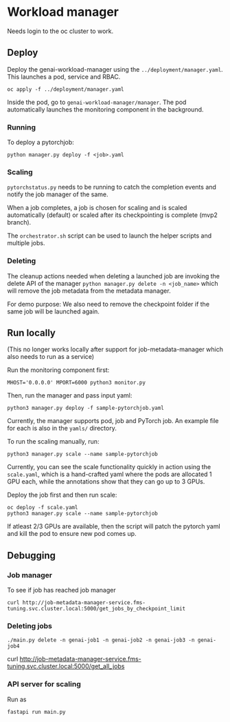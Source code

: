 # Workload manager

Needs login to the oc cluster to work.

## Deploy

Deploy the genai-workload-manager using the `../deployment/manager.yaml`. This launches a pod, service and RBAC.

```
oc apply -f ../deployment/manager.yaml
```

Inside the pod, go to `genai-workload-manager/manager`. The pod automatically launches the monitoring component in the background.

### Running

To deploy a pytorchjob:

```
python manager.py deploy -f <job>.yaml
```

### Scaling

`pytorchstatus.py` needs to be running to catch the completion events and notify the job manager of the same.

When a job completes, a job is chosen for scaling and is scaled automatically (default) or scaled after its checkpointing is complete (mvp2 branch).

The `orchestrator.sh` script can be used to launch the helper scripts and  multiple jobs.

### Deleting
The cleanup actions needed when deleting a launched job are invoking the delete API of the manager `python manager.py delete -n <job_name>` which will remove the job metadata from the metadata manager.

For demo purpose: We also need to remove the checkpoint folder if the same job will be launched again.

## Run locally
(This no longer works locally after support for job-metadata-manager which also needs to run as a service)

Run the monitoring component first:
```
MHOST='0.0.0.0' MPORT=6000 python3 monitor.py
```

Then, run the manager and pass input yaml:
```
python3 manager.py deploy -f sample-pytorchjob.yaml
```

Currently, the manager supports pod, job and PyTorch job. An example file for each is also in the `yamls/` directory.

To run the scaling manually, run:
```
python3 manager.py scale --name sample-pytorchjob
```

Currently, you can see the scale functionality quickly in action using the `scale.yaml`, which is a hand-crafted yaml where the pods are allocated 1 GPU each, while the annotations show that they can go up to 3 GPUs.

Deploy the job first and then run scale:
```
oc deploy -f scale.yaml
python3 manager.py scale --name sample-pytorchjob
```

If atleast 2/3 GPUs are available, then the script will patch the pytorch yaml and kill the pod to ensure new pod comes up.

## Debugging 
### Job manager 

To see if job has reached job manager

```
curl http://job-metadata-manager-service.fms-tuning.svc.cluster.local:5000/get_jobs_by_checkpoint_limit
```

### Deleting jobs
```
./main.py delete -n genai-job1 -n genai-job2 -n genai-job3 -n genai-job4
```

curl http://job-metadata-manager-service.fms-tuning.svc.cluster.local:5000/get_all_jobs


### API server for scaling
Run as 
```
fastapi run main.py
```
